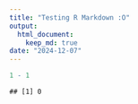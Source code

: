 ```yaml
---
title: "Testing R Markdown :O"
output: 
  html_document: 
    keep_md: true
date: "2024-12-07"
---
```



``` r
1 - 1
```

```
## [1] 0
```
